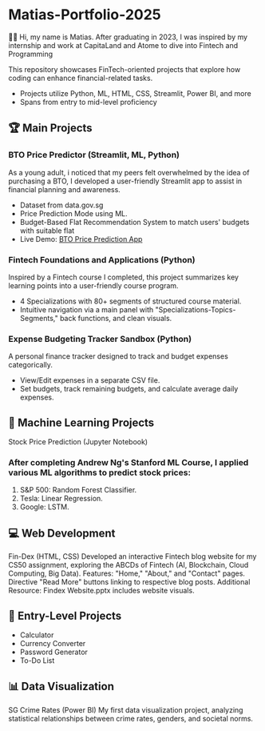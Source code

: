 # Matias-Portfolio-2025
👨‍💻 Hi, my name is Matias. After graduating in 2023, I was inspired by my internship and work at CapitaLand and Atome to dive into Fintech and Programming

This repository showcases FinTech-oriented projects that explore how coding can enhance financial-related tasks. 
- Projects utilize Python, ML, HTML, CSS, Streamlit, Power BI, and more
- Spans from entry to mid-level proficiency

## 🏆 Main Projects
### BTO Price Predictor (Streamlit, ML, Python)
As a young adult, i noticed that my peers felt overwhelmed by the idea of purchasing a BTO, I developed a user-friendly Streamlit app to assist in financial planning and awareness.
- Dataset from data.gov.sg
- Price Prediction Mode using ML.
- Budget-Based Flat Recommendation System to match users' budgets with suitable flat
- Live Demo: [BTO Price Prediction App](https://bto-price-prediction-app-matiasfong.streamlit.app/)

### Fintech Foundations and Applications (Python)
Inspired by a Fintech course I completed, this project summarizes key learning points into a user-friendly course program.
- 4 Specializations with 80+ segments of structured course material.
- Intuitive navigation via a main panel with "Specializations-Topics-Segments," back functions, and clean visuals.

### Expense Budgeting Tracker Sandbox (Python)
A personal finance tracker designed to track and budget expenses categorically.
- View/Edit expenses in a separate CSV file.
- Set budgets, track remaining budgets, and calculate average daily expenses.

## 🤖 Machine Learning Projects
Stock Price Prediction (Jupyter Notebook)
### After completing Andrew Ng's Stanford ML Course, I applied various ML algorithms to predict stock prices:
1. S&P 500: Random Forest Classifier.
2. Tesla: Linear Regression.
3. Google: LSTM.

## 💻 Web Development
Fin-Dex (HTML, CSS)
Developed an interactive Fintech blog website for my CS50 assignment, exploring the ABCDs of Fintech (AI, Blockchain, Cloud Computing, Big Data).
Features:
"Home," "About," and "Contact" pages.
Directive "Read More" buttons linking to respective blog posts.
Additional Resource: Findex Website.pptx includes website visuals.

## 🧩 Entry-Level Projects
- Calculator
- Currency Converter
- Password Generator
- To-Do List

## 📊 Data Visualization
SG Crime Rates (Power BI)
My first data visualization project, analyzing statistical relationships between crime rates, genders, and societal norms.


